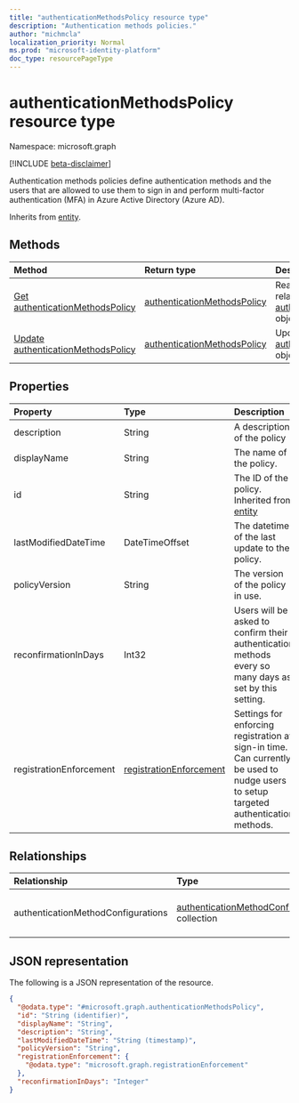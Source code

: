 ```yaml
---
title: "authenticationMethodsPolicy resource type"
description: "Authentication methods policies."
author: "michmcla"
localization_priority: Normal
ms.prod: "microsoft-identity-platform"
doc_type: resourcePageType
---
```


# authenticationMethodsPolicy resource type

Namespace: microsoft.graph

[!INCLUDE [beta-disclaimer](../../includes/beta-disclaimer.md)]

Authentication methods policies define authentication methods and the users that are allowed to use them to sign in and perform multi-factor authentication (MFA) in Azure Active Directory (Azure AD).


Inherits from [entity](../resources/entity.md).

## Methods
|Method|Return type|Description|
|:---|:---|:---|
|[Get authenticationMethodsPolicy](../api/authenticationmethodspolicy-get.md)|[authenticationMethodsPolicy](../resources/authenticationmethodspolicy.md)|Read the properties and relationships of an [authenticationMethodsPolicy](../resources/authenticationmethodspolicy.md) object.|
|[Update authenticationMethodsPolicy](../api/authenticationmethodspolicy-update.md)|[authenticationMethodsPolicy](../resources/authenticationmethodspolicy.md)|Update the properties of an [authenticationMethodsPolicy](../resources/authenticationmethodspolicy.md) object.|

## Properties
|Property|Type|Description|
|:---|:---|:---|
|description|String|A description of the policy|
|displayName|String|The name of the policy.|
|id|String|The ID of the policy. Inherited from [entity](../resources/entity.md)|
|lastModifiedDateTime|DateTimeOffset|The datetime of the last update to the policy.|
|policyVersion|String|The version of the policy in use.|
|reconfirmationInDays|Int32|Users will be asked to confirm their authentication methods every so many days as set by this setting.|
|registrationEnforcement|[registrationEnforcement](../resources/registrationenforcement.md)|Settings for enforcing registration at sign-in time. Can currently be used to nudge users to setup targeted authentication methods.|

## Relationships
|Relationship|Type|Description|
|:---|:---|:---|
|authenticationMethodConfigurations|[authenticationMethodConfiguration](../resources/authenticationmethodconfiguration.md) collection|Settings for each authentication method.|

## JSON representation
The following is a JSON representation of the resource.
<!-- {
  "blockType": "resource",
  "keyProperty": "id",
  "@odata.type": "microsoft.graph.authenticationMethodsPolicy",
  "baseType": "microsoft.graph.entity",
  "openType": false
}
-->
``` json
{
  "@odata.type": "#microsoft.graph.authenticationMethodsPolicy",
  "id": "String (identifier)",
  "displayName": "String",
  "description": "String",
  "lastModifiedDateTime": "String (timestamp)",
  "policyVersion": "String",
  "registrationEnforcement": {
    "@odata.type": "microsoft.graph.registrationEnforcement"
  },
  "reconfirmationInDays": "Integer"
}
```

